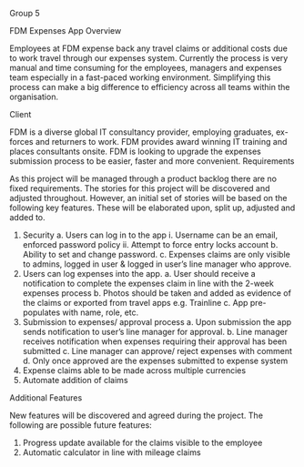 Group 5 

FDM Expenses App 
Overview

Employees at FDM expense back any travel claims or additional costs due to work travel through our expenses system. Currently the process is very manual and time consuming for the employees, managers and expenses team especially in a fast-paced working environment. Simplifying this process can make a big difference to efficiency across all teams within the organisation. 

Client

FDM is a diverse global IT consultancy provider, employing graduates, ex-forces and returners to work. FDM provides award winning IT training and places consultants onsite.
FDM is looking to upgrade the expenses submission process to be easier, faster and more convenient. 
Requirements

As this project will be managed through a product backlog there are no fixed requirements. The stories for this project will be discovered and adjusted throughout. However, an initial set of stories will be based on the following key features. These will be elaborated upon, split up, adjusted and added to. 

1.	Security
a.	Users can log in to the app
i.	Username can be an email, enforced password policy
ii.	Attempt to force entry locks account
b.	Ability to set and change password.
c.	Expenses claims are only visible to admins, logged in user & logged in user’s line manager who approve.
2.	Users can log expenses into the app.
a.	User should receive a notification to complete the expenses claim in line with the 2-week expenses process
b.	Photos should be taken and added as evidence of the claims or exported from travel apps e.g. Trainline 
c.	App pre-populates with name, role, etc. 
3.	Submission to expenses/ approval process
a.	Upon submission the app sends notification to user’s line manager for approval.
b.	Line manager receives notification when expenses requiring their approval has been submitted
c.	Line manager can approve/ reject expenses with comment 
d.	Only once approved are the expenses submitted to expense system
4.	Expense claims able to be made across multiple currencies
5.	Automate addition of claims 

Additional Features

New features will be discovered and agreed during the project. The following are possible future features:

1.	Progress update available for the claims visible to the employee 
2.	Automatic calculator in line with mileage claims 






